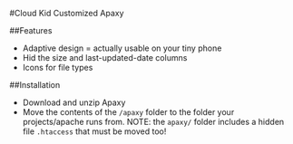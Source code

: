 #Cloud Kid Customized Apaxy

##Features
* Adaptive design = actually usable on your tiny phone
* Hid the size and last-updated-date columns
* Icons for file types

##Installation
* Download and unzip Apaxy
* Move the contents of the `/apaxy` folder to the folder your projects/apache runs from. NOTE: the `apaxy/` folder includes a hidden file `.htaccess` that must be moved too! 
